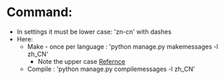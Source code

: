 # Command:
* In settings it must be lower case: 'zn-cn' with dashes
* Here:
    * Make - once per language : 'python manage.py makemessages -l zh_CN'
        * Note the upper case [Refernce](https://stackoverflow.com/questions/7728977/django-how-to-add-chinese-support-to-the-application)
    * Compile : 'python manage.py compilemessages -l zh_CN'
